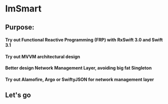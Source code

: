 # ImSmart

## Purpose: 
  #### Try out __Functional Reactive Programming (FRP)__ with RxSwift 3.0 and Swift 3.1
  #### Try out __MVVM architectural design__
  #### Better design __Network Management Layer__, avoiding big fat Singleton
  #### Try out __Alamofire, Argo or SwiftyJSON__ for network management layer
  
  ## Let's go
